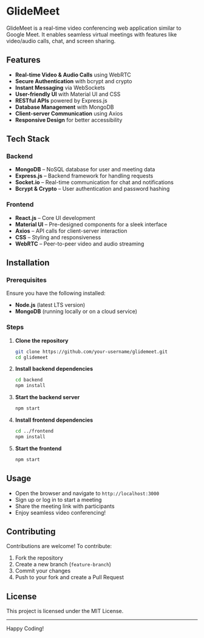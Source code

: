 # GlideMeet

GlideMeet is a real-time video conferencing web application similar to Google Meet. It enables seamless virtual meetings with features like video/audio calls, chat, and screen sharing.

## Features
- **Real-time Video & Audio Calls** using WebRTC
- **Secure Authentication** with bcrypt and crypto
- **Instant Messaging** via WebSockets
- **User-friendly UI** with Material UI and CSS
- **RESTful APIs** powered by Express.js
- **Database Management** with MongoDB
- **Client-server Communication** using Axios
- **Responsive Design** for better accessibility

## Tech Stack
### Backend
- **MongoDB** – NoSQL database for user and meeting data
- **Express.js** – Backend framework for handling requests
- **Socket.io** – Real-time communication for chat and notifications
- **Bcrypt & Crypto** – User authentication and password hashing

### Frontend
- **React.js** – Core UI development
- **Material UI** – Pre-designed components for a sleek interface
- **Axios** – API calls for client-server interaction
- **CSS** – Styling and responsiveness
- **WebRTC** – Peer-to-peer video and audio streaming

## Installation
### Prerequisites
Ensure you have the following installed:
- **Node.js** (latest LTS version)
- **MongoDB** (running locally or on a cloud service)

### Steps
1. **Clone the repository**
   ```sh
   git clone https://github.com/your-username/glidemeet.git
   cd glidemeet
   ```

2. **Install backend dependencies**
   ```sh
   cd backend
   npm install
   ```

3. **Start the backend server**
   ```sh
   npm start
   ```

4. **Install frontend dependencies**
   ```sh
   cd ../frontend
   npm install
   ```

5. **Start the frontend**
   ```sh
   npm start
   ```

## Usage
- Open the browser and navigate to `http://localhost:3000`
- Sign up or log in to start a meeting
- Share the meeting link with participants
- Enjoy seamless video conferencing!

## Contributing
Contributions are welcome! To contribute:
1. Fork the repository
2. Create a new branch (`feature-branch`)
3. Commit your changes
4. Push to your fork and create a Pull Request

## License
This project is licensed under the MIT License.

---

Happy Coding! 

